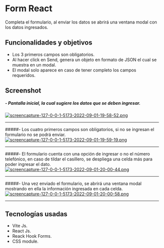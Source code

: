 # Form React

Completa el formulario, al enviar los datos se abrirá una ventana modal con los datos ingresados.

## Funcionalidades y objetivos

* Los 3 primeros campos son obligatorios.
* Al hacer click en Send, genera un objeto en formato de JSON el cual se muestra en un modal.
* El modal solo aparece en caso de tener completo los campos requeridos.

## Screenshot
##### - Pantalla inicial, la cual sugiere los datos que se deben ingresar.
[![screencapture-127-0-0-1-5173-2022-09-01-19-58-52.png](https://i.postimg.cc/sD6g4vZS/screencapture-127-0-0-1-5173-2022-09-01-19-58-52.png)](https://postimg.cc/F7Sv9Fps)

------------

#####- Los cuatro primeros campos son obligatorios, si no se ingresan el formulario no se podrá enviar.
[![screencapture-127-0-0-1-5173-2022-09-01-19-59-19.png](https://i.postimg.cc/j28tcFCK/screencapture-127-0-0-1-5173-2022-09-01-19-59-19.png)](https://postimg.cc/vx6JHXWS)

------------

#####- El formulario cuenta con una opción de ingresar o no el número telefónico, en caso de tildar el casillero, se despliega una celda más para poder ingresar el dato.
[![screencapture-127-0-0-1-5173-2022-09-01-20-00-44.png](https://i.postimg.cc/W3TVvvkT/screencapture-127-0-0-1-5173-2022-09-01-20-00-44.png)](https://postimg.cc/Y4nZ6TRs)

------------

#####- Una vez enviado el formulario, se abrirá una ventana modal mostrando en ella la información ingresada en cada celda.
[![screencapture-127-0-0-1-5173-2022-09-01-20-00-58.png](https://i.postimg.cc/NfSw0THN/screencapture-127-0-0-1-5173-2022-09-01-20-00-58.png)](https://postimg.cc/tY3cSsDP)

------------


## Tecnologías usadas
* Vite Js.
* React Js.
* Reack Hook Forms.
* CSS module.


